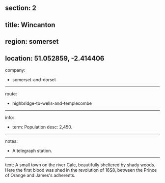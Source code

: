 section: 2
----
title: Wincanton
----
region: somerset
----
location: 51.052859, -2.414406
----
company:
- somerset-and-dorset
----
route:
- highbridge-to-wells-and-templecombe
----
info:
- term: Population
  desc: 2,450.
----
notes:
- A telegraph station.
----
text: A small town on the river Cale, beautifully sheltered by shady woods. Here the first blood was shed in the revolution of 16S8, between the Prince of Orange and James's adherents.
